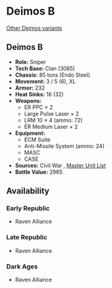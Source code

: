 # Deimos B 

[Other Deimos variants](../deimos.md) 

## Deimos B 

- **Role:** Sniper 
- **Tech Base:** Clan (3085) 
- **Chassis:** 85 tons (Endo Steel) 
- **Movement:** 3 / 5 (6), XL 
- **Armor:** 232 
- **Heat Sinks:** 16 (32) 
- **Weapons:** 
  - ER PPC × 2 
  - Large Pulse Laser × 2 
  - LRM 10 × 4 (ammo: 72) 
  - ER Medium Laser × 2 
- **Equipment:** 
  - ECM Suite 
  - Anti-Missile System (ammo: 24) 
  - MASC 
  - CASE 
- **Sources:** Civil War , [Master Unit List](http://masterunitlist.info/Unit/Details/854/deimos-b) 
- **Battle Value:** 2965 

## Availability 

### Early Republic 

- Raven Alliance 

### Late Republic 

- Raven Alliance 

### Dark Ages 

- Raven Alliance 

